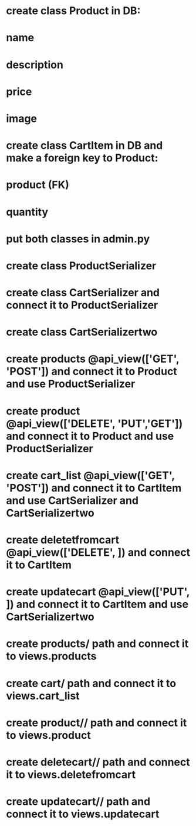 <!-- create product app -->
# create class Product in DB:
# name
# description
# price
# image

# create class CartItem in DB and make a foreign key to Product:
# product (FK)
# quantity

# put both classes in admin.py

<!-- create serializer.py -->
# create class ProductSerializer
# create class CartSerializer and connect it to ProductSerializer
# create class CartSerializertwo

<!-- in views -->
# create products @api_view(['GET', 'POST']) and connect it to Product and use ProductSerializer
# create product @api_view(['DELETE', 'PUT','GET']) and connect it to Product and use ProductSerializer
# create cart_list @api_view(['GET', 'POST']) and connect it to CartItem and use CartSerializer and CartSerializertwo
# create deletetfromcart @api_view(['DELETE', ]) and connect it to CartItem
# create updatecart @api_view(['PUT', ]) and connect it to CartItem and use CartSerializertwo

<!-- in urls -->
# create products/ path and connect it to views.products
# create cart/ path and connect it to views.cart_list
# create product/<pk>/ path and connect it to views.product
# create deletecart/<pk>/ path and connect it to views.deletefromcart
# create updatecart/<pk>/ path and connect it to views.updatecart